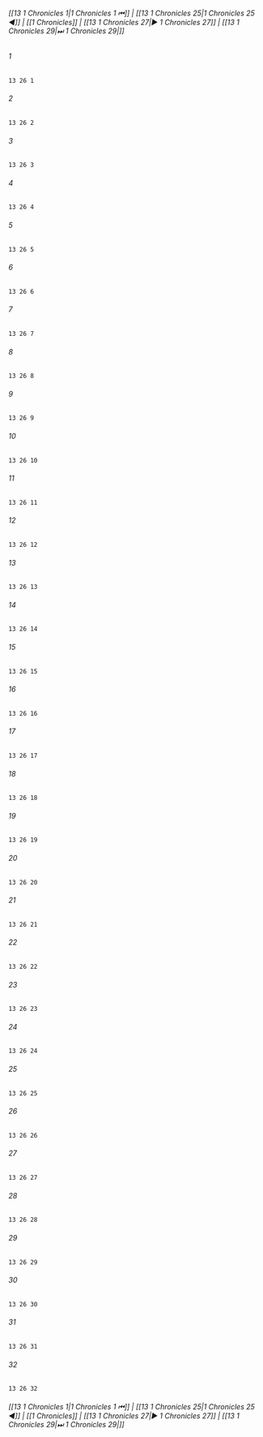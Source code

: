 
###### [[13 1 Chronicles 1|1 Chronicles 1 ⏮]] | [[13 1 Chronicles 25|1 Chronicles 25 ◀]] | [[1 Chronicles]] | [[13 1 Chronicles 27|▶ 1 Chronicles 27]] | [[13 1 Chronicles 29|⏭ 1 Chronicles 29|]]

###### 1
``` verse
13 26 1 
```
###### 2
``` verse
13 26 2 
```
###### 3
``` verse
13 26 3 
```
###### 4
``` verse
13 26 4 
```
###### 5
``` verse
13 26 5 
```
###### 6
``` verse
13 26 6 
```
###### 7
``` verse
13 26 7 
```
###### 8
``` verse
13 26 8 
```
###### 9
``` verse
13 26 9 
```
###### 10
``` verse
13 26 10 
```
###### 11
``` verse
13 26 11 
```
###### 12
``` verse
13 26 12 
```
###### 13
``` verse
13 26 13 
```
###### 14
``` verse
13 26 14 
```
###### 15
``` verse
13 26 15 
```
###### 16
``` verse
13 26 16 
```
###### 17
``` verse
13 26 17 
```
###### 18
``` verse
13 26 18 
```
###### 19
``` verse
13 26 19 
```
###### 20
``` verse
13 26 20 
```
###### 21
``` verse
13 26 21 
```
###### 22
``` verse
13 26 22 
```
###### 23
``` verse
13 26 23 
```
###### 24
``` verse
13 26 24 
```
###### 25
``` verse
13 26 25 
```
###### 26
``` verse
13 26 26 
```
###### 27
``` verse
13 26 27 
```
###### 28
``` verse
13 26 28 
```
###### 29
``` verse
13 26 29 
```
###### 30
``` verse
13 26 30 
```
###### 31
``` verse
13 26 31 
```
###### 32
``` verse
13 26 32 
```

###### [[13 1 Chronicles 1|1 Chronicles 1 ⏮]] | [[13 1 Chronicles 25|1 Chronicles 25 ◀]] | [[1 Chronicles]] | [[13 1 Chronicles 27|▶ 1 Chronicles 27]] | [[13 1 Chronicles 29|⏭ 1 Chronicles 29|]]

